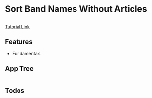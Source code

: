# Sort Band Names Without Articles

<img src="" />

[Tutorial Link]()

## Features

- Fundamentals

## App Tree

```bash

```

## Todos